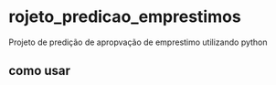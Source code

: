 # rojeto_predicao_emprestimos
Projeto de predição de apropvação de emprestimo utilizando python

## como usar

